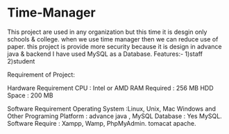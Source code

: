 # Time-Manager
This project are used in any organization but this time it is desgin only schools &amp; college. when we use time manager then we can reduce use of paper. this project is provide more security because it is design in advance java & backend  I have used MySQL as a Database. 
Features:-
1)staff
2)student

Requirement of Project:

Hardware Requirement
CPU : Intel or AMD
RAM Required : 256 MB
HDD Space : 200 MB


Software Requirement
Operating System :Linux, Unix, Mac Windows and Other
Programing Platform : advance java , MySQL
Database : Yes MySQL.
Software Require : Xampp, Wamp, PhpMyAdmin. tomacat apache.
